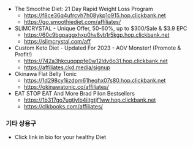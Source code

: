 - The Smoothie Diet: 21 Day Rapid Weight Loss Program
	- https://f8ce36q4ufrcvh7h08ykp1o915.hop.clickbank.net
	- https://go.smoothiediet.com/affiliates/
- SLIMCRYSTAL - Unique Offer, 50-60%, up to $300/Sale & $3.9 EPC
	- https://60c9bgpaggxhxp0hv8yb1r5kgp.hop.clickbank.net
	- https://slimcrystal.com/aff
- Custom Keto Diet - Updated For 2023 - AOV Monster! (Promote & Profit!)
	- https://742a3hkcuqqppfe0w12ldv6o31.hop.clickbank.net
	- https://affiliates.ckd.media/signup
- Okinawa Flat Belly Tonic
	- https://1d298cy1iizdpm61heqhx07s80.hop.clickbank.net
	- https://okinawatonic.co/affiliates/
- EAT STOP EAT And More Brad Pilon Bestsellers
	- https://1b317go7ugtiylb4iitgtjf1ww.hop.clickbank.net
	- https://clkbooks.com/affiliates/
### 기타 상용구
- Click link in bio for your healthy Diet
